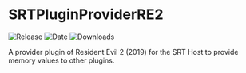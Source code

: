# SRTPluginProviderRE2
![Release](https://img.shields.io/github/v/release/SpeedrunTooling/SRTPluginProviderRE2?label=current%20release&style=for-the-badge)
![Date](https://img.shields.io/github/release-date/SpeedrunTooling/SRTPluginProviderRE2?style=for-the-badge)
![Downloads](https://img.shields.io/github/downloads/SpeedrunTooling/SRTPluginProviderRE2/total?color=%23007EC6&style=for-the-badge)

A provider plugin of Resident Evil 2 (2019) for the SRT Host to provide memory values to other plugins.
